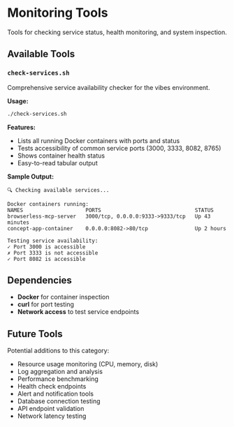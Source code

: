 # Monitoring Tools

Tools for checking service status, health monitoring, and system inspection.

## Available Tools

### `check-services.sh`
Comprehensive service availability checker for the vibes environment.

**Usage:**
```bash
./check-services.sh
```

**Features:**
- Lists all running Docker containers with ports and status
- Tests accessibility of common service ports (3000, 3333, 8082, 8765)
- Shows container health status
- Easy-to-read tabular output

**Sample Output:**
```
🔍 Checking available services...

Docker containers running:
NAMES                    PORTS                              STATUS
browserless-mcp-server   3000/tcp, 0.0.0.0:9333->9333/tcp   Up 43 minutes
concept-app-container    0.0.0.0:8082->80/tcp               Up 2 hours

Testing service availability:
✓ Port 3000 is accessible
✗ Port 3333 is not accessible
✓ Port 8082 is accessible
```

## Dependencies

- **Docker** for container inspection
- **curl** for port testing
- **Network access** to test service endpoints

## Future Tools

Potential additions to this category:
- Resource usage monitoring (CPU, memory, disk)
- Log aggregation and analysis
- Performance benchmarking
- Health check endpoints
- Alert and notification tools
- Database connection testing
- API endpoint validation
- Network latency testing
